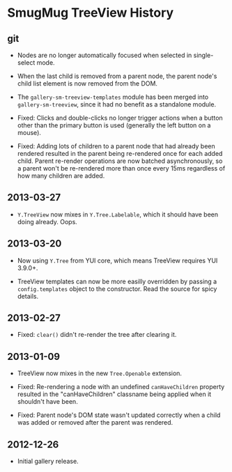 SmugMug TreeView History
========================

## git

* Nodes are no longer automatically focused when selected in single-select mode.

* When the last child is removed from a parent node, the parent node's child
  list element is now removed from the DOM.

* The `gallery-sm-treeview-templates` module has been merged into
  `gallery-sm-treeview`, since it had no benefit as a standalone module.

* Fixed: Clicks and double-clicks no longer trigger actions when a button other
  than the primary button is used (generally the left button on a mouse).

* Fixed: Adding lots of children to a parent node that had already been
  rendered resulted in the parent being re-rendered once for each added child.
  Parent re-render operations are now batched asynchronously, so a parent won't
  be re-rendered more than once every 15ms regardless of how many children are
  added.

## 2013-03-27

* `Y.TreeView` now mixes in `Y.Tree.Labelable`, which it should have been doing
  already. Oops.

## 2013-03-20

* Now using `Y.Tree` from YUI core, which means TreeView requires YUI 3.9.0+.

* TreeView templates can now be more easilly overridden by passing a
  `config.templates` object to the constructor. Read the source for spicy
  details.

## 2013-02-27

* Fixed: `clear()` didn't re-render the tree after clearing it.

## 2013-01-09

* TreeView now mixes in the new `Tree.Openable` extension.

* Fixed: Re-rendering a node with an undefined `canHaveChildren` property
  resulted in the "canHaveChildren" classname being applied when it shouldn't
  have been.

* Fixed: Parent node's DOM state wasn't updated correctly when a child was added
  or removed after the parent was rendered.

## 2012-12-26

* Initial gallery release.
